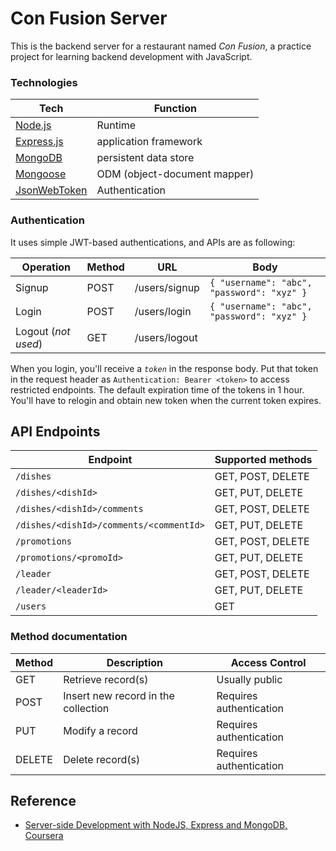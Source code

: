 # Con Fusion Server

This is the backend server for a restaurant named _Con Fusion_,
a practice project for learning backend development with JavaScript.

### Technologies
Tech | Function
--- | ---
[Node.js](https://nodejs.org) | Runtime
[Express.js](https://expressjs.com) | application framework
[MongoDB](https://mongodb.com) | persistent data store
[Mongoose](https://mongoosejs.com) | ODM (object-document mapper)
[JsonWebToken](https://www.npmjs.com/package/jsonwebtoken) | Authentication

### Authentication

It uses simple JWT-based authentications, and APIs are as following:

Operation | Method | URL | Body
--- | --- | --- | ---
Signup | POST | /users/signup | `{ "username": "abc", "password": "xyz" }`
Login | POST | /users/login | `{ "username": "abc", "password": "xyz" }`
Logout (_not used_) | GET | /users/logout |

When you login, you'll receive a _`token`_ in the response body.
Put that token in the request header as `Authentication: Bearer <token>` to
access restricted endpoints. The default expiration time of the tokens in 1 hour.
You'll have to relogin and obtain new token when the current token expires.

## API Endpoints

Endpoint | Supported methods
--- | ---
`/dishes` | GET, POST, DELETE
`/dishes/<dishId>` | GET, PUT, DELETE
`/dishes/<dishId>/comments` | GET, POST, DELETE
`/dishes/<dishId>/comments/<commentId>` | GET, PUT, DELETE
`/promotions` | GET, POST, DELETE
`/promotions/<promoId>` | GET, PUT, DELETE
`/leader` | GET, POST, DELETE
`/leader/<leaderId>` | GET, PUT, DELETE
`/users` | GET

### Method documentation

Method | Description | Access Control
--- | --- | ---
GET | Retrieve record(s) | Usually public
POST | Insert new record in the collection | Requires authentication
PUT | Modify a record | Requires authentication
DELETE | Delete record(s) | Requires authentication

## Reference

- [Server-side Development with NodeJS, Express and MongoDB, Coursera](https://www.coursera.org/learn/server-side-nodejs)
